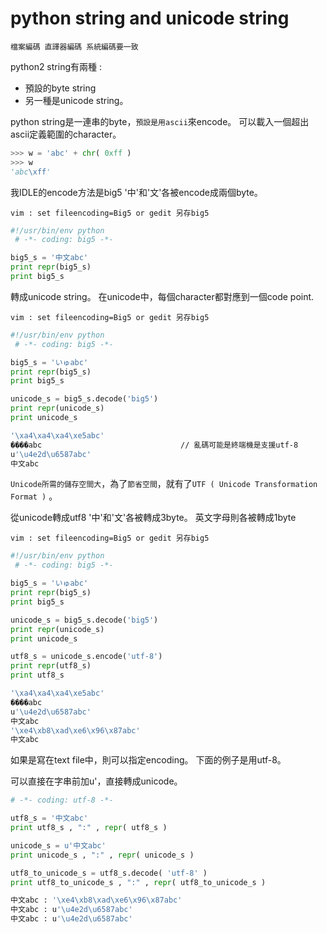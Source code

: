 # python string and unicode string


`檔案編碼 直譯器編碼 系統編碼要一致`

python2 string有兩種 :

- 預設的byte string 
- 另一種是unicode string。

python string是一連串的byte，`預設是用ascii`來encode。
可以載入一個超出ascii定義範圍的character。


```py
>>> w = 'abc' + chr( 0xff )
>>> w
'abc\xff'
```

我IDLE的encode方法是big5
'中'和'文'各被encode成兩個byte。


`vim : set fileencoding=Big5 or gedit 另存big5`

```py
#!/usr/bin/env python     
 # -*- coding: big5 -*-

big5_s = '中文abc'
print repr(big5_s)
print big5_s
```

轉成unicode string。
在unicode中，每個character都對應到一個code point.


`vim : set fileencoding=Big5 or gedit 另存big5`

```py
#!/usr/bin/env python     
 # -*- coding: big5 -*-

big5_s = 'いゅabc'
print repr(big5_s)
print big5_s

unicode_s = big5_s.decode('big5')
print repr(unicode_s)
print unicode_s
```

```sh
'\xa4\xa4\xa4\xe5abc'
����abc                               // 亂碼可能是終端機是支援utf-8
u'\u4e2d\u6587abc'
中文abc
```


`Unicode所需的儲存空間大`，為了`節省空間`，就有了`UTF ( Unicode Transformation Format )` 。

從unicode轉成utf8
'中'和'文'各被轉成3byte。
英文字母則各被轉成1byte

`vim : set fileencoding=Big5 or gedit 另存big5`

```py
#!/usr/bin/env python     
 # -*- coding: big5 -*-

big5_s = 'いゅabc'
print repr(big5_s)
print big5_s

unicode_s = big5_s.decode('big5')
print repr(unicode_s)
print unicode_s

utf8_s = unicode_s.encode('utf-8')
print repr(utf8_s)
print utf8_s
```

```sh
'\xa4\xa4\xa4\xe5abc'
����abc
u'\u4e2d\u6587abc'
中文abc
'\xe4\xb8\xad\xe6\x96\x87abc'
中文abc
```

如果是寫在text file中，則可以指定encoding。
下面的例子是用utf-8。

可以直接在字串前加u'，直接轉成unicode。


```py
# -*- coding: utf-8 -*- 

utf8_s = '中文abc'
print utf8_s , ":" , repr( utf8_s )

unicode_s = u'中文abc'
print unicode_s , ":" , repr( unicode_s )

utf8_to_unicode_s = utf8_s.decode( 'utf-8' )
print utf8_to_unicode_s , ":" , repr( utf8_to_unicode_s )
```

```sh
中文abc : '\xe4\xb8\xad\xe6\x96\x87abc'
中文abc : u'\u4e2d\u6587abc'
中文abc : u'\u4e2d\u6587abc'
```